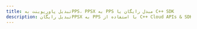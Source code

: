 ---title: تبدیل پاورپوینت بهPPS، PPSX به PPS مبدل رایگان یا C++ SDKdescription: تبدیل رایگانPPSX به PPS با استفاده از C++ Cloud APIs & SDK. همچنین اسناد Microsoft PowerPoint را در Cloud ایجاد، ویرایش و رندر کنید.---